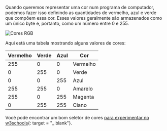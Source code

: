 Quando queremos representar uma cor num programa de computador, podemos fazer isso definindo as quantidades de vermelho, azul e verde que compõem essa cor. Esses valores geralmente são armazenados como um único byte e, portanto, como um número entre 0 e 255.

![Cores RGB](images/RGB.gif)

Aqui está uma tabela mostrando alguns valores de cores:

| Vermelho | Verde | Azul | Cor      |
| -------- | ----- | ---- | -------- |
| 255      | 0     | 0    | Vermelho |
| 0        | 255   | 0    | Verde    |
| 0        | 0     | 255  | Azul     |
| 255      | 255   | 0    | Amarelo  |
| 255      | 0     | 255  | Magenta  |
| 0        | 255   | 255  | Ciano    |

Você pode encontrar um bom seletor de cores [para experimentar no w3schools](https://www.w3schools.com/colors/colors_rgb.asp){: target = "_ blank"}.